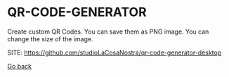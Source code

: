 # QR-CODE-GENERATOR

 Create custom QR Codes. You can save them as PNG image.
 You can change the size of the image.
 
 SITE: https://github.com/studioLaCosaNostra/qr-code-generator-desktop

 [Go back](https://portable-linux-apps.github.io/apps.html)
